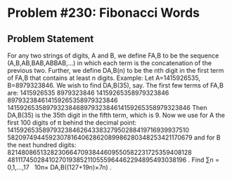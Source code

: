 # Problem #230: Fibonacci Words 

## Problem Statement 

For any two strings of digits, A and B, we define FA,B to be the sequence (A,B,AB,BAB,ABBAB,...) in which each term is the concatenation of the previous two.
Further, we define DA,B(n) to be the nth digit in the first term of FA,B that contains at least n digits.
Example:
Let A=1415926535, B=8979323846. We wish to find DA,B(35), say.
The first few terms of FA,B are:
1415926535
8979323846
14159265358979323846
897932384614159265358979323846
14159265358979323846897932384614159265358979323846
Then DA,B(35) is the 35th digit in the fifth term, which is 9.
Now we use for A the first 100 digits of π behind the decimal point:
14159265358979323846264338327950288419716939937510 
58209749445923078164062862089986280348253421170679 
and for B the next hundred digits:
82148086513282306647093844609550582231725359408128 
48111745028410270193852110555964462294895493038196 .
Find ∑n = 0,1,...,17   10n× DA,B((127+19n)×7n) .
